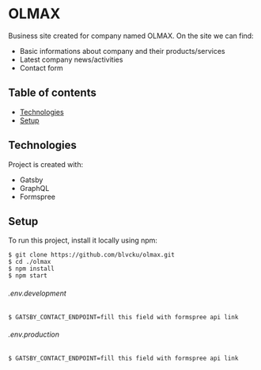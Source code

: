 # OLMAX
Business site created for company named OLMAX.
On the site we can find: 
* Basic informations about company and their products/services
* Latest company news/activities
* Contact form

## Table of contents
* [Technologies](#technologies)
* [Setup](#setup)

## Technologies
Project is created with:
* Gatsby
* GraphQL
* Formspree
	
## Setup
To run this project, install it locally using npm:
```
$ git clone https://github.com/blvcku/olmax.git
$ cd ./olmax
$ npm install
$ npm start
```
###### .env.development
```
$ GATSBY_CONTACT_ENDPOINT=fill this field with formspree api link
```
###### .env.production
```
$ GATSBY_CONTACT_ENDPOINT=fill this field with formspree api link
```